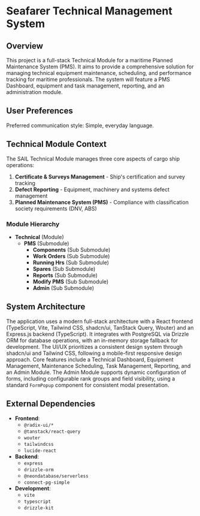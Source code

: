 # Seafarer Technical Management System

## Overview

This project is a full-stack Technical Module for a maritime Planned Maintenance System (PMS). It aims to provide a comprehensive solution for managing technical equipment maintenance, scheduling, and performance tracking for maritime professionals. The system will feature a PMS Dashboard, equipment and task management, reporting, and an administration module.

## User Preferences

Preferred communication style: Simple, everyday language.

## Technical Module Context

The SAIL Technical Module manages three core aspects of cargo ship operations:

1. **Certificate & Surveys Management** - Ship's certification and survey tracking
2. **Defect Reporting** - Equipment, machinery and systems defect management  
3. **Planned Maintenance System (PMS)** - Compliance with classification society requirements (DNV, ABS)

### Module Hierarchy
- **Technical** (Module)
  - **PMS** (Submodule)
    - **Components** (Sub Submodule)
    - **Work Orders** (Sub Submodule) 
    - **Running Hrs** (Sub Submodule)
    - **Spares** (Sub Submodule)
    - **Reports** (Sub Submodule)
    - **Modify PMS** (Sub Submodule)
    - **Admin** (Sub Submodule)

## System Architecture

The application uses a modern full-stack architecture with a React frontend (TypeScript, Vite, Tailwind CSS, shadcn/ui, TanStack Query, Wouter) and an Express.js backend (TypeScript). It integrates with PostgreSQL via Drizzle ORM for database operations, with an in-memory storage fallback for development. The UI/UX prioritizes a consistent design system through shadcn/ui and Tailwind CSS, following a mobile-first responsive design approach. Core features include a Technical Dashboard, Equipment Management, Maintenance Scheduling, Task Management, Reporting, and an Admin Module. The Admin Module supports dynamic configuration of forms, including configurable rank groups and field visibility, using a standard `FormPopup` component for consistent modal presentation.

## External Dependencies

- **Frontend**:
    - `@radix-ui/*`
    - `@tanstack/react-query`
    - `wouter`
    - `tailwindcss`
    - `lucide-react`
- **Backend**:
    - `express`
    - `drizzle-orm`
    - `@neondatabase/serverless`
    - `connect-pg-simple`
- **Development**:
    - `vite`
    - `typescript`
    - `drizzle-kit`